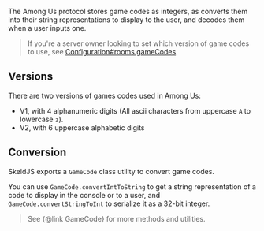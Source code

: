 The Among Us protocol stores game codes as integers, as converts them into their string representations to display to the user, and decodes them when a user inputs one.

> If you're a server owner looking to set which version of game codes to use, see [Configuration#rooms.gameCodes](https://skeldjs.github.io/Hindenburg/Getting%20Started/Configuration.html#roomsgamecodes).

## Versions
There are two versions of games codes used in Among Us:
- V1, with 4 alphanumeric digits (All ascii characters from uppercase `A` to lowercase `z`).
- V2, with 6 uppercase alphabetic digits

## Conversion
SkeldJS exports a `GameCode` class utility to convert game codes.

You can use `GameCode.convertIntToString` to get a string representation of a code to display in the console or to a user, and `GameCode.convertStringToInt` to serialize it as a 32-bit integer.

> See {@link GameCode} for more methods and utilities.
